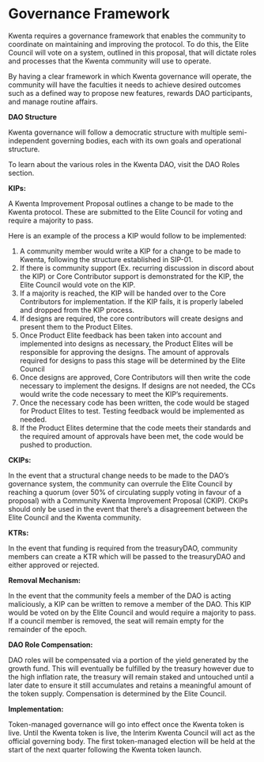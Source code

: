 # Governance Framework

Kwenta requires a governance framework that enables the community to coordinate on maintaining and improving the protocol. To do this, the Elite Council will vote on a system, outlined in this proposal, that will dictate roles and processes that the Kwenta community will use to operate.

By having a clear framework in which Kwenta governance will operate, the community will have the faculties it needs to achieve desired outcomes such as a defined way to propose new features, rewards DAO participants, and manage routine affairs.

**DAO Structure**

Kwenta governance will follow a democratic structure with multiple semi-independent governing bodies, each with its own goals and operational structure.

To learn about the various roles in the Kwenta DAO, visit the DAO Roles section.&#x20;

**KIPs:**

A Kwenta Improvement Proposal outlines a change to be made to the Kwenta protocol. These are submitted to the Elite Council for voting and require a majority to pass.

Here is an example of the process a KIP would follow to be implemented:

1. A community member would write a KIP for a change to be made to Kwenta, following the structure established in SIP-01.
2. If there is community support (Ex. recurring discussion in discord about the KIP) or Core Contributor support is demonstrated for the KIP, the Elite Council would vote on the KIP.
3. If a majority is reached, the KIP will be handed over to the Core Contributors for implementation. If the KIP fails, it is properly labeled and dropped from the KIP process.
4. If designs are required, the core contributors will create designs and present them to the Product Elites.
5. Once Product Elite feedback has been taken into account and implemented into designs as necessary, the Product Elites will be responsible for approving the designs. The amount of approvals required for designs to pass this stage will be determined by the Elite Council
6. Once designs are approved, Core Contributors will then write the code necessary to implement the designs. If designs are not needed, the CCs would write the code necessary to meet the KIP’s requirements.
7. Once the necessary code has been written, the code would be staged for Product Elites to test. Testing feedback would be implemented as needed.
8. If the Product Elites determine that the code meets their standards and the required amount of approvals have been met, the code would be pushed to production.

**CKIPs:**

In the event that a structural change needs to be made to the DAO’s governance system, the community can overrule the Elite Council by reaching a quorum (over 50% of circulating supply voting in favour of a proposal) with a Community Kwenta Improvement Proposal (CKIP). CKIPs should only be used in the event that there’s a disagreement between the Elite Council and the Kwenta community.

**KTRs:**

In the event that funding is required from the treasuryDAO, community members can create a KTR which will be passed to the treasuryDAO and either approved or rejected.

**Removal Mechanism:**

In the event that the community feels a member of the DAO is acting maliciously, a KIP can be written to remove a member of the DAO. This KIP would be voted on by the Elite Council and would require a majority to pass. If a council member is removed, the seat will remain empty for the remainder of the epoch.

**DAO Role Compensation:**

DAO roles will be compensated via a portion of the yield generated by the growth fund. This will eventually be fulfilled by the treasury however due to the high inflation rate, the treasury will remain staked and untouched until a later date to ensure it still accumulates and retains a meaningful amount of the token supply. Compensation is determined by the Elite Council.&#x20;

**Implementation:**

Token-managed governance will go into effect once the Kwenta token is live. Until the Kwenta token is live, the Interim Kwenta Council will act as the official governing body. The first token-managed election will be held at the start of the next quarter following the Kwenta token launch.
